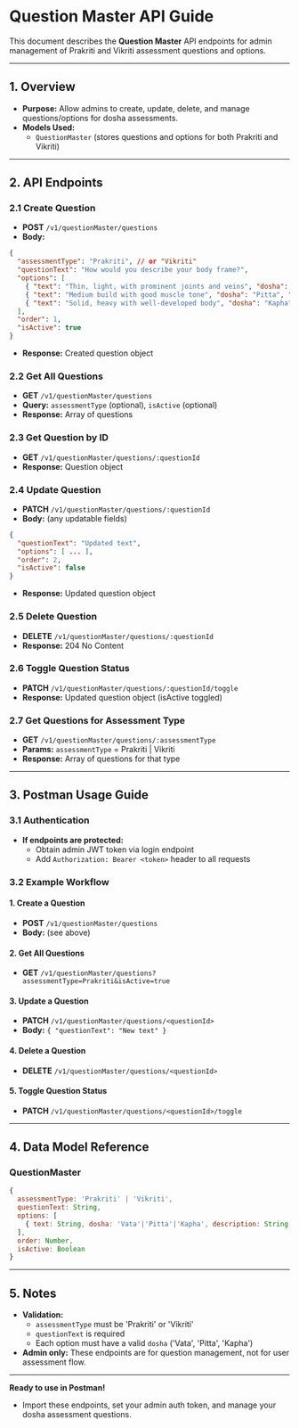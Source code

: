 # Question Master API Guide

This document describes the **Question Master** API endpoints for admin management of Prakriti and Vikriti assessment questions and options.

---

## 1. Overview

- **Purpose:** Allow admins to create, update, delete, and manage questions/options for dosha assessments.
- **Models Used:**
  - `QuestionMaster` (stores questions and options for both Prakriti and Vikriti)

---

## 2. API Endpoints

### 2.1 Create Question
- **POST** `/v1/questionMaster/questions`
- **Body:**
```json
{
  "assessmentType": "Prakriti", // or "Vikriti"
  "questionText": "How would you describe your body frame?",
  "options": [
    { "text": "Thin, light, with prominent joints and veins", "dosha": "Vata", "description": "Typical Vata characteristic" },
    { "text": "Medium build with good muscle tone", "dosha": "Pitta", "description": "Typical Pitta characteristic" },
    { "text": "Solid, heavy with well-developed body", "dosha": "Kapha", "description": "Typical Kapha characteristic" }
  ],
  "order": 1,
  "isActive": true
}
```
- **Response:** Created question object

### 2.2 Get All Questions
- **GET** `/v1/questionMaster/questions`
- **Query:** `assessmentType` (optional), `isActive` (optional)
- **Response:** Array of questions

### 2.3 Get Question by ID
- **GET** `/v1/questionMaster/questions/:questionId`
- **Response:** Question object

### 2.4 Update Question
- **PATCH** `/v1/questionMaster/questions/:questionId`
- **Body:** (any updatable fields)
```json
{
  "questionText": "Updated text",
  "options": [ ... ],
  "order": 2,
  "isActive": false
}
```
- **Response:** Updated question object

### 2.5 Delete Question
- **DELETE** `/v1/questionMaster/questions/:questionId`
- **Response:** 204 No Content

### 2.6 Toggle Question Status
- **PATCH** `/v1/questionMaster/questions/:questionId/toggle`
- **Response:** Updated question object (isActive toggled)

### 2.7 Get Questions for Assessment Type
- **GET** `/v1/questionMaster/questions/:assessmentType`
- **Params:** `assessmentType` = Prakriti | Vikriti
- **Response:** Array of questions for that type

---

## 3. Postman Usage Guide

### 3.1 Authentication
- **If endpoints are protected:**
  - Obtain admin JWT token via login endpoint
  - Add `Authorization: Bearer <token>` header to all requests

### 3.2 Example Workflow

#### 1. Create a Question
- **POST** `/v1/questionMaster/questions`
- **Body:** (see above)

#### 2. Get All Questions
- **GET** `/v1/questionMaster/questions?assessmentType=Prakriti&isActive=true`

#### 3. Update a Question
- **PATCH** `/v1/questionMaster/questions/<questionId>`
- **Body:** `{ "questionText": "New text" }`

#### 4. Delete a Question
- **DELETE** `/v1/questionMaster/questions/<questionId>`

#### 5. Toggle Question Status
- **PATCH** `/v1/questionMaster/questions/<questionId>/toggle`

---

## 4. Data Model Reference

### QuestionMaster
```js
{
  assessmentType: 'Prakriti' | 'Vikriti',
  questionText: String,
  options: [
    { text: String, dosha: 'Vata'|'Pitta'|'Kapha', description: String }
  ],
  order: Number,
  isActive: Boolean
}
```

---

## 5. Notes
- **Validation:**
  - `assessmentType` must be 'Prakriti' or 'Vikriti'
  - `questionText` is required
  - Each option must have a valid `dosha` ('Vata', 'Pitta', 'Kapha')
- **Admin only:** These endpoints are for question management, not for user assessment flow.

---

**Ready to use in Postman!**
- Import these endpoints, set your admin auth token, and manage your dosha assessment questions. 